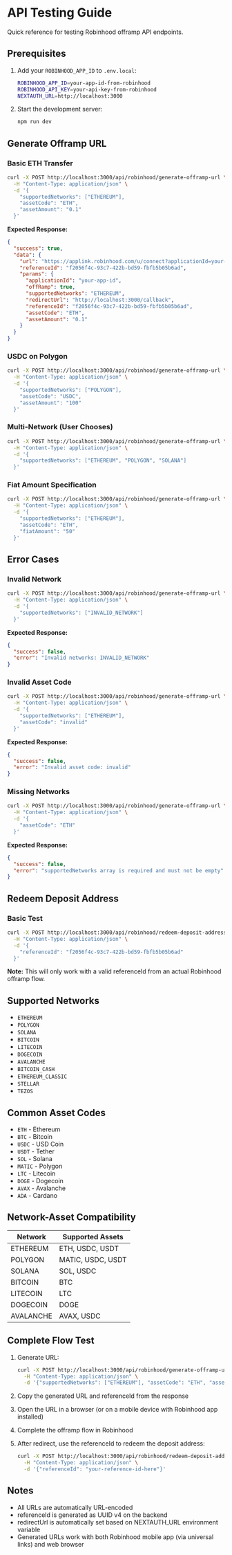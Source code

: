 # API Testing Guide

Quick reference for testing Robinhood offramp API endpoints.

## Prerequisites

1. Add your `ROBINHOOD_APP_ID` to `.env.local`:

   ```bash
   ROBINHOOD_APP_ID=your-app-id-from-robinhood
   ROBINHOOD_API_KEY=your-api-key-from-robinhood
   NEXTAUTH_URL=http://localhost:3000
   ```

2. Start the development server:
   ```bash
   npm run dev
   ```

## Generate Offramp URL

### Basic ETH Transfer

```bash
curl -X POST http://localhost:3000/api/robinhood/generate-offramp-url \
  -H "Content-Type: application/json" \
  -d '{
    "supportedNetworks": ["ETHEREUM"],
    "assetCode": "ETH",
    "assetAmount": "0.1"
  }'
```

**Expected Response:**

```json
{
  "success": true,
  "data": {
    "url": "https://applink.robinhood.com/u/connect?applicationId=your-app-id&offRamp=true&supportedNetworks=ETHEREUM&redirectUrl=http%3A%2F%2Flocalhost%3A3000%2Fcallback&referenceId=UUID&assetCode=ETH&assetAmount=0.1",
    "referenceId": "f2056f4c-93c7-422b-bd59-fbfb5b05b6ad",
    "params": {
      "applicationId": "your-app-id",
      "offRamp": true,
      "supportedNetworks": "ETHEREUM",
      "redirectUrl": "http://localhost:3000/callback",
      "referenceId": "f2056f4c-93c7-422b-bd59-fbfb5b05b6ad",
      "assetCode": "ETH",
      "assetAmount": "0.1"
    }
  }
}
```

### USDC on Polygon

```bash
curl -X POST http://localhost:3000/api/robinhood/generate-offramp-url \
  -H "Content-Type: application/json" \
  -d '{
    "supportedNetworks": ["POLYGON"],
    "assetCode": "USDC",
    "assetAmount": "100"
  }'
```

### Multi-Network (User Chooses)

```bash
curl -X POST http://localhost:3000/api/robinhood/generate-offramp-url \
  -H "Content-Type: application/json" \
  -d '{
    "supportedNetworks": ["ETHEREUM", "POLYGON", "SOLANA"]
  }'
```

### Fiat Amount Specification

```bash
curl -X POST http://localhost:3000/api/robinhood/generate-offramp-url \
  -H "Content-Type: application/json" \
  -d '{
    "supportedNetworks": ["ETHEREUM"],
    "assetCode": "ETH",
    "fiatAmount": "50"
  }'
```

## Error Cases

### Invalid Network

```bash
curl -X POST http://localhost:3000/api/robinhood/generate-offramp-url \
  -H "Content-Type: application/json" \
  -d '{
    "supportedNetworks": ["INVALID_NETWORK"]
  }'
```

**Expected Response:**

```json
{
  "success": false,
  "error": "Invalid networks: INVALID_NETWORK"
}
```

### Invalid Asset Code

```bash
curl -X POST http://localhost:3000/api/robinhood/generate-offramp-url \
  -H "Content-Type: application/json" \
  -d '{
    "supportedNetworks": ["ETHEREUM"],
    "assetCode": "invalid"
  }'
```

**Expected Response:**

```json
{
  "success": false,
  "error": "Invalid asset code: invalid"
}
```

### Missing Networks

```bash
curl -X POST http://localhost:3000/api/robinhood/generate-offramp-url \
  -H "Content-Type: application/json" \
  -d '{
    "assetCode": "ETH"
  }'
```

**Expected Response:**

```json
{
  "success": false,
  "error": "supportedNetworks array is required and must not be empty"
}
```

## Redeem Deposit Address

### Basic Test

```bash
curl -X POST http://localhost:3000/api/robinhood/redeem-deposit-address \
  -H "Content-Type: application/json" \
  -d '{
    "referenceId": "f2056f4c-93c7-422b-bd59-fbfb5b05b6ad"
  }'
```

**Note:** This will only work with a valid referenceId from an actual Robinhood offramp flow.

## Supported Networks

- `ETHEREUM`
- `POLYGON`
- `SOLANA`
- `BITCOIN`
- `LITECOIN`
- `DOGECOIN`
- `AVALANCHE`
- `BITCOIN_CASH`
- `ETHEREUM_CLASSIC`
- `STELLAR`
- `TEZOS`

## Common Asset Codes

- `ETH` - Ethereum
- `BTC` - Bitcoin
- `USDC` - USD Coin
- `USDT` - Tether
- `SOL` - Solana
- `MATIC` - Polygon
- `LTC` - Litecoin
- `DOGE` - Dogecoin
- `AVAX` - Avalanche
- `ADA` - Cardano

## Network-Asset Compatibility

| Network   | Supported Assets  |
| --------- | ----------------- |
| ETHEREUM  | ETH, USDC, USDT   |
| POLYGON   | MATIC, USDC, USDT |
| SOLANA    | SOL, USDC         |
| BITCOIN   | BTC               |
| LITECOIN  | LTC               |
| DOGECOIN  | DOGE              |
| AVALANCHE | AVAX, USDC        |

## Complete Flow Test

1. Generate URL:

   ```bash
   curl -X POST http://localhost:3000/api/robinhood/generate-offramp-url \
     -H "Content-Type: application/json" \
     -d '{"supportedNetworks": ["ETHEREUM"], "assetCode": "ETH", "assetAmount": "0.1"}'
   ```

2. Copy the generated URL and referenceId from the response

3. Open the URL in a browser (or on a mobile device with Robinhood app installed)

4. Complete the offramp flow in Robinhood

5. After redirect, use the referenceId to redeem the deposit address:
   ```bash
   curl -X POST http://localhost:3000/api/robinhood/redeem-deposit-address \
     -H "Content-Type: application/json" \
     -d '{"referenceId": "your-reference-id-here"}'
   ```

## Notes

- All URLs are automatically URL-encoded
- referenceId is generated as UUID v4 on the backend
- redirectUrl is automatically set based on NEXTAUTH_URL environment variable
- Generated URLs work with both Robinhood mobile app (via universal links) and web browser
